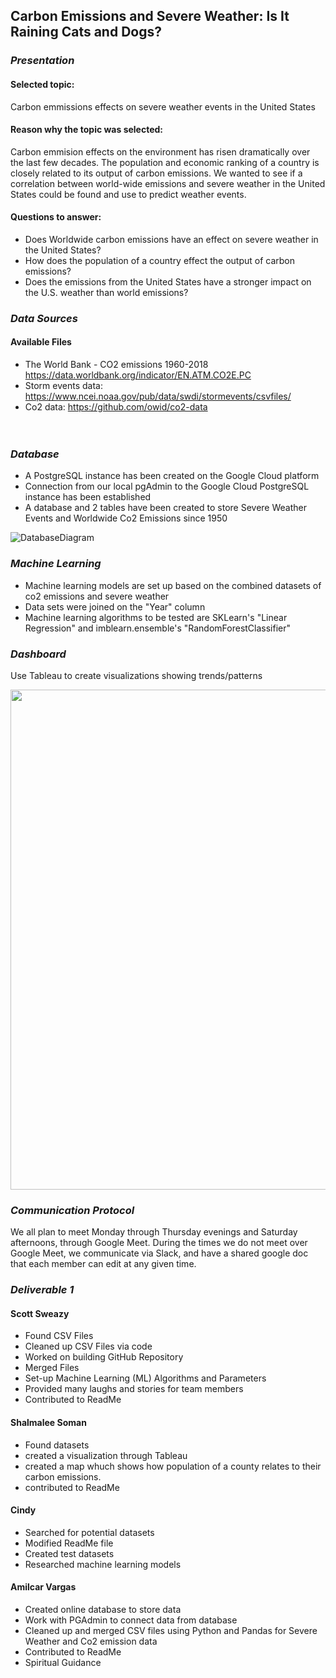 ## Carbon Emissions and Severe Weather: Is It Raining Cats and Dogs?

### *Presentation*


#### Selected topic: 
Carbon emmissions effects on severe weather events in the United States

#### Reason why the topic was selected: 
Carbon emmision effects on the environment has risen dramatically over the last few decades.  The population and economic ranking of a country is closely related to its output of carbon emissions.  We wanted to see if a correlation between world-wide emissions and severe weather in the United States could be found and use to predict weather events.

#### Questions to answer:              
- Does Worldwide carbon emissions have an effect on severe weather in the United States?
- How does the population of a country effect the output of carbon emissions?
- Does the emissions from the United States have a stronger impact on the U.S. weather than world emissions?  

### *Data Sources*  
  #### Available Files
  - The World Bank - CO2 emissions 1960-2018 https://data.worldbank.org/indicator/EN.ATM.CO2E.PC
  - Storm events data: https://www.ncei.noaa.gov/pub/data/swdi/stormevents/csvfiles/ 
  - Co2 data: https://github.com/owid/co2-data </br></br></br>  


### *Database*
  
- A PostgreSQL instance has been created on the Google Cloud platform  
- Connection from our local pgAdmin to the Google Cloud PostgreSQL instance has been established  
- A database and 2 tables have been created to store Severe Weather Events and Worldwide Co2 Emissions since 1950
  
![DatabaseDiagram](https://user-images.githubusercontent.com/85706721/142742365-bc1d980b-64c3-4a52-8641-26d2d05d94ed.png)



### *Machine Learning*  

- Machine learning models are set up based on the combined datasets of co2 emissions and severe weather
- Data sets were joined on the "Year" column
- Machine learning algorithms to be tested are SKLearn's "Linear Regression" and imblearn.ensemble's "RandomForestClassifier"



### *Dashboard*  

Use Tableau to create visualizations showing trends/patterns
<p width="800" heigth="600" align="center">
<img src = "https://user-images.githubusercontent.com/86750935/142520835-eaf50629-ec6c-40d7-8348-fd5b4056e30f.PNG" width="800" heigth="600" align="center">
</>





### *Communication Protocol*

We all plan to meet Monday through Thursday evenings and Saturday afternoons, through Google Meet. During the times we do not meet over Google Meet, we communicate via Slack, and have a shared google doc that each member can edit at any given time.


### *Deliverable 1*

#### Scott Sweazy
- Found CSV Files
- Cleaned up CSV Files via code
- Worked on building GitHub Repository
- Merged Files
- Set-up Machine Learning (ML) Algorithms and Parameters
- Provided many laughs and stories for team members
- Contributed to ReadMe

#### Shalmalee Soman
- Found datasets
- created a visualization through Tableau 
- created a map whuch shows how population of a county relates to their carbon emissions.
- contributed to ReadMe


#### Cindy
-	Searched for potential datasets
-	Modified ReadMe file
-	Created test datasets
- Researched machine learning models   

  
#### Amilcar Vargas
- Created online database to store data
- Work with PGAdmin to connect data from database
- Cleaned up and merged CSV files using Python and Pandas for Severe Weather and Co2 emission data
- Contributed to ReadMe
- Spiritual Guidance
